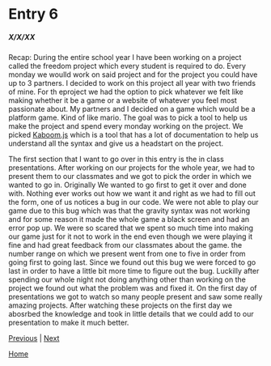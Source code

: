 # Entry 6
##### X/X/XX

Recap: During the entire school year I have been working on a project  called the freedom project which every student is required to do. Every monday we woulld work on said project and for the project you could have up to 3 partners. I decided to work on this project all year with two friends of mine.  For th eproject we had the option to pick whatever we felt like making whether it be a game or a website of whatever you feel most passionate about. My partners and I decided on a game which would be a platform game. Kind of like mario. The goal was to pick a tool to help us make the project and spend every monday working on the project. We picked [Kaboom.js](https://kaboomjs.com/) which is a tool that has a lot of documentation to help us understand all the syntax and give us a headstart on the project.

The first section that I want to go over in this entry is the in class presentations. After working on our projects for the whole year, we had to present them to our classmates and we got to pick the order in which we wanted to go in. Originally We wanted to go first to get it over and done with. Nothing ever works out how we want it and right as we had to fill out the form, one of us notices a bug in our code. We were not able to play our game due to this bug which was that the gravity syntax was not working and for some reason it made the whole game a black screen and had an error pop up. We were so scared that we spent so much time into making our game just for it not to work in the end even though we were playing it fine and had great feedback from our classmates about the game. the number range on which we present went from one to five in order from going first to going last. Since we found out this bug we were forced to go last in order to have a little bit more time to figure out the bug. Luckilly after spending our whole night not doing anything other than working on the project we found out what the problem was and fixed it. On the first day of presentations we got to watch so many people present and saw some really amazing projects. After watching these projects on the first day we abosrbed the knowledge and took in little details that we could add to our presentation to make it much better.

[Previous](entry05.md) | [Next](entry07.md)

[Home](../README.md)
